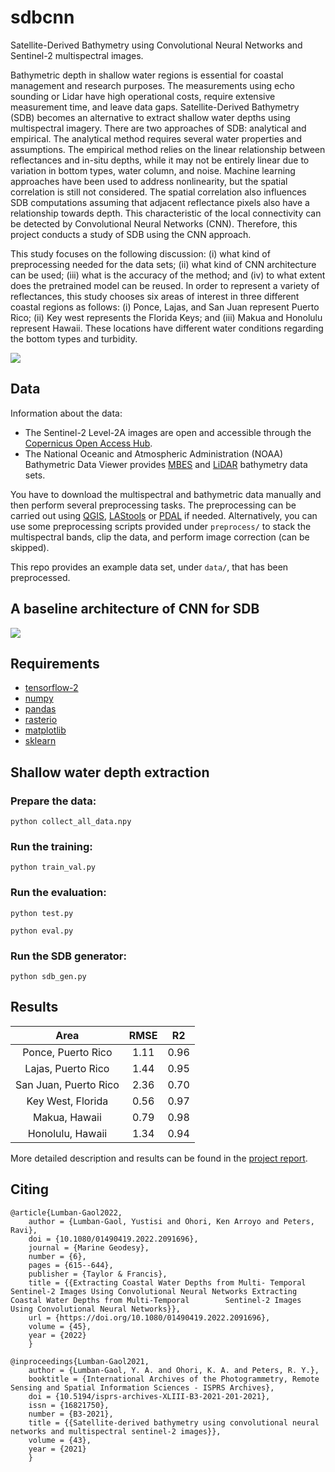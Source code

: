 # sdbcnn
Satellite-Derived Bathymetry using Convolutional Neural Networks and Sentinel-2 multispectral images.

Bathymetric depth in shallow water regions is essential for coastal management and research purposes. The measurements using echo sounding or Lidar have high operational costs, require extensive measurement time, and leave data gaps. Satellite-Derived Bathymetry (SDB) becomes an alternative to extract shallow water depths using multispectral imagery. There are two approaches of SDB: analytical and empirical. The analytical method requires several water properties and assumptions. The empirical method relies on the linear relationship between reflectances and in-situ depths, while it may not be entirely linear due to variation in bottom types, water column, and noise. Machine learning approaches have been used to address nonlinearity, but the spatial correlation is still not considered. The spatial correlation also influences SDB computations assuming that adjacent reflectance pixels also have a relationship towards depth. This characteristic of the local connectivity can be detected by Convolutional Neural Networks (CNN). Therefore, this project conducts a study of SDB using the CNN approach.

This study focuses on the following discussion: (i) what kind of preprocessing needed for the data sets; (ii) what kind of CNN architecture can be used; (iii) what is the accuracy of the method; and (iv) to what extent does the pretrained model can be reused. In order to represent a variety of reflectances, this study chooses six areas of interest in three different coastal regions as follows: (i) Ponce, Lajas, and San Juan represent Puerto Rico; (ii) Key west represents the Florida Keys; and (iii) Makua and Honolulu represent Hawaii. These locations have different water conditions regarding the bottom types and turbidity.

<p float="left">
    <img src="image/methodology.png"/>
</p>

## Data
Information about the data:
- The Sentinel-2 Level-2A images are open and accessible through the [Copernicus Open Access Hub](https://scihub.copernicus.eu/).
- The National Oceanic and Atmospheric Administration (NOAA) Bathymetric Data Viewer provides [MBES](https://maps.ngdc.noaa.gov/viewers/bathymetry/) and [LiDAR](https://coast.noaa.gov/dataviewer/\#/lidar/search/) bathymetry data sets.

You have to download the multispectral and bathymetric data manually and then perform several preprocessing tasks. The preprocessing can be carried out using [QGIS](https://qgis.org/en/site/), [LAStools](https://rapidlasso.com/lastools/) or [PDAL](https://pdal.io/) if needed. Alternatively, you can use some preprocessing scripts provided under `preprocess/` to stack the multispectral bands, clip the data, and perform image correction (can be skipped).

This repo provides an example data set, under `data/`, that has been preprocessed.

## A baseline architecture of CNN for SDB
<p float="left">
    <img src="image/architecture.png"/>
</p>

## Requirements
- [tensorflow-2](https://www.tensorflow.org/)
- [numpy](https://numpy.org/)
- [pandas](https://pandas.pydata.org/)
- [rasterio](https://rasterio.readthedocs.io/en/latest/)
- [matplotlib](https://matplotlib.org/)
- [sklearn](https://scikit-learn.org/stable/)

## Shallow water depth extraction
### Prepare the data:
```
python collect_all_data.npy
```

### Run the training:
```
python train_val.py
```

### Run the evaluation:
```
python test.py
```
```
python eval.py
```

### Run the SDB generator:
```
python sdb_gen.py
```

## Results
| Area                  | RMSE  | R2    | 
| :---:                 | :---: | :---: | 
| Ponce, Puerto Rico    | 1.11  | 0.96  |
| Lajas, Puerto Rico    | 1.44  | 0.95  |
| San Juan, Puerto Rico | 2.36  | 0.70  |
| Key West, Florida     | 0.56  | 0.97  |
| Makua, Hawaii         | 0.79  | 0.98  |
| Honolulu, Hawaii      | 1.34  | 0.94  |

More detailed description and results can be found in the [project report](http://resolver.tudelft.nl/uuid:662ac71f-6373-4128-8eeb-163b8e727b72).

## Citing
```
@article{Lumban-Gaol2022,
    author = {Lumban-Gaol, Yustisi and Ohori, Ken Arroyo and Peters, Ravi},
    doi = {10.1080/01490419.2022.2091696},
    journal = {Marine Geodesy},
    number = {6},
    pages = {615--644},
    publisher = {Taylor & Francis},
    title = {{Extracting Coastal Water Depths from Multi- Temporal Sentinel-2 Images Using Convolutional Neural Networks Extracting Coastal Water Depths from Multi-Temporal 		Sentinel-2 Images Using Convolutional Neural Networks}},		
    url = {https://doi.org/10.1080/01490419.2022.2091696},		
    volume = {45},		
    year = {2022}		
    }		
		
@inproceedings{Lumban-Gaol2021,
    author = {Lumban-Gaol, Y. A. and Ohori, K. A. and Peters, R. Y.},
    booktitle = {International Archives of the Photogrammetry, Remote Sensing and Spatial Information Sciences - ISPRS Archives},
    doi = {10.5194/isprs-archives-XLIII-B3-2021-201-2021},
    issn = {16821750},
    number = {B3-2021},
    title = {{Satellite-derived bathymetry using convolutional neural networks and multispectral sentinel-2 images}},
    volume = {43},
    year = {2021}
    } 
```
